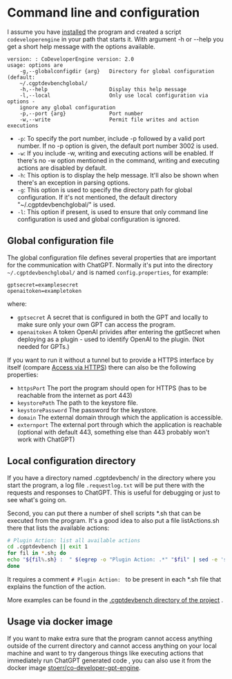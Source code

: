 # Command line and configuration

I assume you have [installed](install.md) the program and created a script `codeveloperengine` in your path
that starts it. With argument -h or --help you get a short help message with the options available.

```
version: : CoDeveloperEngine version: 2.0
usage: options are
    -g,--globalconfigdir {arg}   Directory for global configuration (default:
    ~/.cgptdevbenchglobal/
    -h,--help                    Display this help message
    -l,--local                   Only use local configuration via options -
    ignore any global configuration
    -p,--port {arg}              Port number
    -w,--write                   Permit file writes and action executions
```

- `-p`: To specify the port number, include -p followed by a valid port number. If no -p option is given, the default
  port number 3002 is used.
- `-w`: If you include -w, writing and executing actions will be enabled. If there's no -w option mentioned in the
  command, writing and executing actions are disabled by default.
- `-h`: This option is to display the help message. It'll also be shown when there's an exception in parsing options.
- `-g`: This option is used to specify the directory path for global configuration. If it's not mentioned, the default
  directory "~/.cgptdevbenchglobal/" is used.
- `-l`: This option if present, is used to ensure that only command line configuration is used and global configuration
  is ignored.

## Global configuration file

The global configuration file defines several properties that are important for the communication with ChatGPT.
Normally it's put into the directory `~/.cgptdevbenchglobal/` and is named `config.properties`, for example:

```
gptsecret=examplesecret
openaitoken=exampletoken
```

where:

* `gptsecret` A secret that is configured in both the GPT and locally to make sure only your own GPT can access the
  program.
* `openaitoken` A token OpenAI privides after entering the gptSecret when deploying as a plugin - used to identify
  OpenAI to the plugin. (Not needed for GPTs.)

If you want to run it without a tunnel but to provide a HTTPS interface by itself (compare [Access via HTTPS](https.md))
there can also be the following properties:

* `httpsPort` The port the program should open for HTTPS (has to be reachable from the internet as port 443)
* `keystorePath` The path to the keystore file.
* `keystorePassword` The password for the keystore.
* `domain` The external domain through which the application is accessible.
* `externport` The external port through which the application is reachable (optional with default 443, something else
  than 443 probably won't work with ChatGPT)

## Local configuration directory

If you have a directory named .cgptdevbench/ in the directory where you start the program, a log file `.requestlog.txt`
will be put there with the requests and responses to ChatGPT. This is useful for debugging or just to see what's going
on.

Second, you can put there a number of shell scripts *.sh that can be executed from the program. It's a good idea to
also put a file listActions.sh there that lists the available actions:

```bash
# Plugin Action: list all available actions
cd .cgptdevbench || exit 1
for fil in *.sh; do
echo "${fil%.sh} :  " $(egrep -o "Plugin Action: .*" "$fil" | sed -e 's/Plugin Action: //')
done
```

It requires a comment `# Plugin Action: ` to be present in each *.sh file that explains the function of the action.

More examples can be found in the
[.cgptdevbench directory of the project](https://github.com/stoerr/CoDeveloperGPTengine/tree/develop/.cgptdevbench) .

## Usage via docker image

If you want to make extra sure that the program cannot access anything outside of the current directory and
cannot access anything on your local machine and want to try dangerous things like executing actions that immediately
run ChatGPT generated code , you can also use it from the docker image 
[stoerr/co-developer-gpt-engine](https://hub.docker.com/repository/docker/stoerr/co-developer-gpt-engine).
